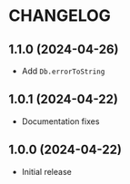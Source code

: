 # CHANGELOG

## 1.1.0 (2024-04-26)

- Add `Db.errorToString`

## 1.0.1 (2024-04-22)

- Documentation fixes

## 1.0.0 (2024-04-22)

- Initial release
